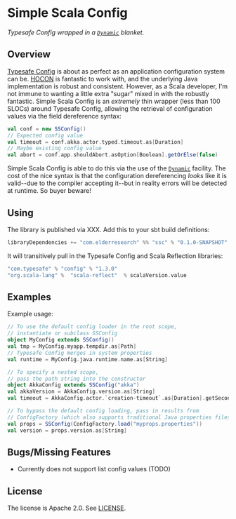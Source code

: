 # Simple Scala Config

_Typesafe Config wrapped in a [`Dynamic`](dsd) blanket._

## Overview

[Typesafe Config](https://github.com/typesafehub/config) is about as perfect as an application configuration system can be. [HOCON](https://github.com/typesafehub/config/blob/master/HOCON.md) is fantastic to work with, and the underlying Java implementation is robust and consistent. However, as a Scala developer, I'm not immune to wanting a little extra "sugar" mixed in with the robustly fantastic. Simple Scala Config is an *extremely* thin wrapper (less than 100 SLOCs) around Typesafe Config, allowing the retrieval of configuration values via the field dereference syntax:

```scala
val conf = new SSConfig()
// Expected config value
val timeout = conf.akka.actor.typed.timeout.as[Duration]
// Maybe existing config value
val abort = conf.app.shouldAbort.asOption[Boolean].getOrElse(false)
```

Simple Scala Config is able to do this via the use of the [`Dynamic`](dsd) facility. The cost of the nice syntax is that the configuration dereferencing _looks_ like it is valid--due to the compiler accepting it--but in reality errors will be detected at runtime. So buyer beware!

## Using

The library is published via XXX. Add this to your sbt build definitions:

```scala
libraryDependencies += "com.elderresearch" %% "ssc" % "0.1.0-SNAPSHOT"
```

It will transitively pull in the Typesafe Config and Scala Reflection libraries:

```scala
"com.typesafe" % "config" % "1.3.0"
"org.scala-lang" %  "scala-reflect"  % scalaVersion.value
```

## Examples

Example usage:

``` scala
// To use the default config loader in the root scope,
// instantiate or subclass SSConfig
object MyConfig extends SSConfig()
val tmp = MyConfig.myapp.tempdir.as[Path]
// Typesafe Config merges in system properties
val runtime = MyConfig.java.runtime.name.as[String]

// To specify a nested scope,
// pass the path string into the constructor
object AkkaConfig extends SSConfig("akka")
val akkaVersion = AkkaConfig.version.as[String]
val timeout = AkkaConfig.actor.`creation-timeout`.as[Duration].getSeconds

// To bypass the default config loading, pass in results from 
// ConfigFactory (which also supports traditional Java properties files) 
val props = SSConfig(ConfigFactory.load("myprops.properties"))
val version = props.version.as[String]
```

## Bugs/Missing Features

* Currently does not support list config values (TODO)


## License

The license is Apache 2.0. See [LICENSE](LICENSE).


[dsd]: http://www.scala-lang.org/api/2.11.8/#scala.Dynamic
